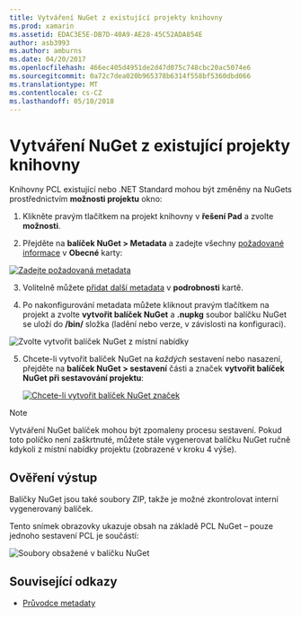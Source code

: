```yaml
---
title: Vytváření NuGet z existující projekty knihovny
ms.prod: xamarin
ms.assetid: EDAC3E5E-DB7D-40A9-AE28-45C52ADA854E
author: asb3993
ms.author: amburns
ms.date: 04/20/2017
ms.openlocfilehash: 466ec405d4951de2d47d075c748cbc20ac5074e6
ms.sourcegitcommit: 0a72c7dea020b965378b6314f558bf5360dbd066
ms.translationtype: MT
ms.contentlocale: cs-CZ
ms.lasthandoff: 05/10/2018
---
```

# <a name="creating-a-nuget-from-existing-library-projects"></a>Vytváření NuGet z existující projekty knihovny

Knihovny PCL existující nebo .NET Standard mohou být změněny na NuGets prostřednictvím **možnosti projektu** okno:

1. Klikněte pravým tlačítkem na projekt knihovny v **řešení Pad** a zvolte **možnosti**.

2. Přejděte na **balíček NuGet > Metadata** a zadejte všechny [požadované informace](~/cross-platform/app-fundamentals/nuget-multiplatform-libraries/metadata.md) v **Obecné** karty:

  [![](existing-library-images/existing-metadata-sml.png "Zadejte požadovaná metadata")](existing-library-images/existing-metadata.png#lightbox)

3. Volitelně můžete [přidat další metadata](~/cross-platform/app-fundamentals/nuget-multiplatform-libraries/metadata.md) v **podrobnosti** kartě.

4. Po nakonfigurování metadata můžete kliknout pravým tlačítkem na projekt a zvolte **vytvořit balíček NuGet** a **.nupkg** soubor balíčku NuGet se uloží do **/bin/** složka (ladění nebo verze, v závislosti na konfiguraci).

  ![](existing-library-images/create-nuget-package.png "Zvolte vytvořit balíček NuGet z místní nabídky")

5. Chcete-li vytvořit balíček NuGet na _každých_ sestavení nebo nasazení, přejděte na **balíček NuGet > sestavení** části a značek **vytvořit balíček NuGet při sestavování projektu**:

    [![](existing-library-images/existing-tickbox-sml.png "Chcete-li vytvořit balíček NuGet značek")](existing-library-images/existing-tickbox.png#lightbox)

> [!NOTE]
> Vytváření NuGet balíček mohou být zpomaleny procesu sestavení. Pokud toto políčko není zaškrtnuté, můžete stále vygenerovat balíčku NuGet ručně kdykoli z místní nabídky projektu (zobrazené v kroku 4 výše).

## <a name="verifying-the-output"></a>Ověření výstup

Balíčky NuGet jsou také soubory ZIP, takže je možné zkontrolovat interní vygenerovaný balíček.

Tento snímek obrazovky ukazuje obsah na základě PCL NuGet – pouze jednoho sestavení PCL je součástí:

![](existing-library-images/nuget-output.png "Soubory obsažené v balíčku NuGet")


## <a name="related-links"></a>Související odkazy

- [Průvodce metadaty](~/cross-platform/app-fundamentals/nuget-multiplatform-libraries/metadata.md)
